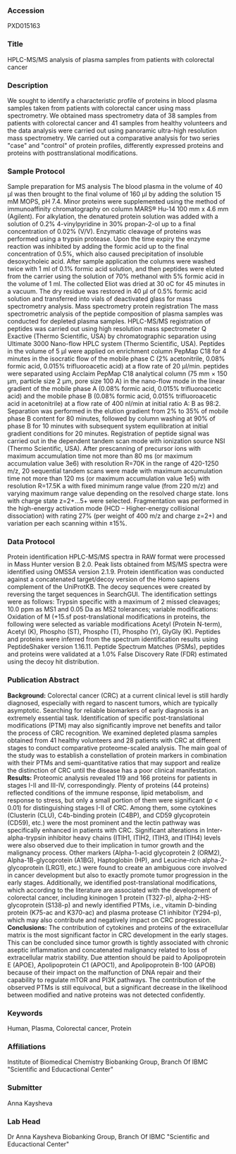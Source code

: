 ### Accession
PXD015163

### Title
HPLC-MS/MS analysis of plasma samples from patients with colorectal cancer

### Description
We sought to identify a characteristic profile of proteins in blood plasma samples taken from patients with colorectal cancer using mass spectrometry. We obtained mass spectrometry data of 38 samples from patients with colorectal cancer and 41 samples from healthy volunteers and the data analysis were carried out using panoramic ultra-high resolution mass spectrometry. We carried out a comparative analysis for two series "case" and "control" of protein profiles, differently expressed proteins and proteins with posttranslational modifications.

### Sample Protocol
Sample preparation for MS analysis The blood plasma in the volume of 40 µl was then brought to the final volume of 160 µl by adding the solution 15 mM MOPS, рН 7.4. Minor proteins were supplemented using the method of immunoaffinity chromatography on column MARS® Hu-14 100 mm х 4.6 mm (Agilent). For alkylation, the denatured protein solution was added with a solution of 0.2% 4-vinylpyridine in 30% propan-2-ol up to a final concentration of 0.02% (V/V). Enzymatic cleavage of proteins was performed using a trypsin protease. Upon the time expiry the enzyme reaction was inhibited by adding the formic acid up to the final concentration of 0.5%, which also caused precipitation of insoluble desoxycholeic acid. After sample application the columns were washed twice with 1 ml of 0.1% formic acid solution, and then peptides were eluted from the carrier using the solution of 70% methanol with 5% formic acid in the volume of 1 ml. The collected Eliot was dried at 30 оC for 45 minutes in a vacuum. The dry residue was restored in 40 µl of 0.5% formic acid solution and transferred into vials of deactivated glass for mass spectrometry analysis.  Mass spectrometry protein registration The mass spectrometric analysis of the peptide composition of plasma samples was conducted for depleted plasma samples. HPLC-MS/MS registration of peptides was carried out using high resolution mass spectrometer Q Exactive (Thermo Scientific, USA) by chromatographic separation using Ultimate 3000 Nano-flow HPLC system (Thermo Scientific, USA). Peptides in the volume of 5 µl were applied on enrichment column PepMap C18 for 4 minutes in the isocratic flow of the mobile phase C (2% acetonitrile, 0.08% formic acid, 0.015% trifluoroacetic acid) at a flow rate of 20 µl/min. peptides were separated using Acclaim PepMap C18 analytical column (75 mm × 150 µm, particle size 2 µm, pore size 100 A) in the nano-flow mode in the linear gradient of the mobile phase A (0.08% formic acid, 0.015% trifluoroacetic acid) and the mobile phase B (0.08% formic acid, 0.015% trifluoroacetic acid in acetonitrile) at a flow rate of 400 nl/min at initial ratio А: В as 98:2. Separation was performed in the elution gradient from 2% to 35% of mobile phase B content for 80 minutes, followed by column washing at 90% of phase B for 10 minutes with subsequent system equilibration at initial gradient conditions for 20 minutes. Registration of peptide signal was carried out in the dependent tandem scan mode with ionization source NSI (Thermo Scientific, USA). After prescanning of precursor ions with maximum accumulation time not more than 80 ms (or maximum accumulation value 3е6) with resolution R=70K in the range of 420-1250 m/z, 20 sequential tandem scans were made with maximum accumulation time not more than 120 ms (or maximum accumulation value 1е5) with resolution R=17.5K a with fixed minimum range value (from 220 m/z) and varying maximum range value depending on the resolved charge state. Ions with charge state z=2+…5+ were selected. Fragmentation was performed in the high-energy activation mode (HCD – Higher-energy collisional dissociation) with rating 27% (per weight of 400 m/z and charge z=2+) and variation per each scanning within ±15%.

### Data Protocol
Protein identification HPLC-MS/MS spectra in RAW format were processed in Mass Hunter version В 2.0. Peak lists obtained from MS/MS spectra were identified using OMSSA version 2.1.9. Protein identification was conducted against a concatenated target/decoy version of the Homo sapiens complement of the UniProtKB. The decoy sequences were created by reversing the target sequences in SearchGUI. The identification settings were as follows: Trypsin specific with a maximum of 2 missed cleavages; 10.0 ppm as MS1 and 0.05 Da as MS2 tolerances; variable modifications: Oxidation of M (+15.sf post-translational modifications in proteins, the following were selected as variable modifications Acetyl (Protein N-term), Acetyl (K), Phospho (ST), Phospho (T), Phospho (Y), GlyGly (K). Peptides and proteins were inferred from the spectrum identification results using PeptideShaker version 1.16.11. Peptide Spectrum Matches (PSMs), peptides and proteins were validated at a 1.0% False Discovery Rate (FDR) estimated using the decoy hit distribution.

### Publication Abstract
<b>Background:</b> Colorectal cancer (CRC) at a current clinical level is still hardly diagnosed, especially with regard to nascent tumors, which are typically asymptotic. Searching for reliable biomarkers of early diagnosis is an extremely essential task. Identification of specific post-translational modifications (PTM) may also significantly improve net benefits and tailor the process of CRC recognition. We examined depleted plasma samples obtained from 41 healthy volunteers and 28 patients with CRC at different stages to conduct comparative proteome-scaled analysis. The main goal of the study was to establish a constellation of protein markers in combination with their PTMs and semi-quantitative ratios that may support and realize the distinction of CRC until the disease has a poor clinical manifestation. <b>Results:</b> Proteomic analysis revealed 119 and 166 proteins for patients in stages I-II and III-IV, correspondingly. Plenty of proteins (44 proteins) reflected conditions of the immune response, lipid metabolism, and response to stress, but only a small portion of them were significant (<i>p</i> &lt; 0.01) for distinguishing stages I-II of CRC. Among them, some cytokines (Clusterin (CLU), C4b-binding protein (C4BP), and CD59 glycoprotein (CD59), etc.) were the most prominent and the lectin pathway was specifically enhanced in patients with CRC. Significant alterations in Inter-alpha-trypsin inhibitor heavy chains (ITIH1, ITIH2, ITIH3, and ITIH4) levels were also observed due to their implication in tumor growth and the malignancy process. Other markers (Alpha-1-acid glycoprotein 2 (ORM2), Alpha-1B-glycoprotein (A1BG), Haptoglobin (HP), and Leucine-rich alpha-2-glycoprotein (LRG1), etc.) were found to create an ambiguous core involved in cancer development but also to exactly promote tumor progression in the early stages. Additionally, we identified post-translational modifications, which according to the literature are associated with the development of colorectal cancer, including kininogen 1 protein (T327-p), alpha-2-HS-glycoprotein (S138-p) and newly identified PTMs, i.e., vitamin D-binding protein (K75-ac and K370-ac) and plasma protease C1 inhibitor (Y294-p), which may also contribute and negatively impact on CRC progression. <b>Conclusions:</b> The contribution of cytokines and proteins of the extracellular matrix is the most significant factor in CRC development in the early stages. This can be concluded since tumor growth is tightly associated with chronic aseptic inflammation and concatenated malignancy related to loss of extracellular matrix stability. Due attention should be paid to Apolipoprotein E (APOE), Apolipoprotein C1 (APOC1), and Apolipoprotein B-100 (APOB) because of their impact on the malfunction of DNA repair and their capability to regulate mTOR and PI3K pathways. The contribution of the observed PTMs is still equivocal, but a significant decrease in the likelihood between modified and native proteins was not detected confidently.

### Keywords
Human, Plasma, Colorectal cancer, Protein

### Affiliations
Institute of Biomedical Chemistry
Biobanking Group, Branch Of IBMC "Scientific and Educactional Center"

### Submitter
Anna Kaysheva

### Lab Head
Dr Anna Kaysheva
Biobanking Group, Branch Of IBMC "Scientific and Educactional Center"


